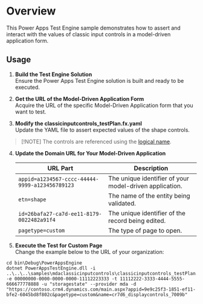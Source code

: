 
# Overview

This Power Apps Test Engine sample demonstrates how to assert and interact with the values of classic input controls in a model-driven application form.

## Usage

1. **Build the Test Engine Solution**  
   Ensure the Power Apps Test Engine solution is built and ready to be executed.

2. **Get the URL of the Model-Driven Application Form**  
   Acquire the URL of the specific Model-Driven Application form that you want to test.

3. **Modify the classicinputcontrols_testPlan.fx.yaml**  
   Update the YAML file to assert expected values of the shape controls.

  > [!NOTE] The controls are referenced using the [logical name](https://learn.microsoft.com/power-apps/developer/data-platform/entity-metadata#table-names).

4. **Update the Domain URL for Your Model-Driven Application**

   | URL Part | Description |
   |----------|-------------|
   | `appid=a1234567-cccc-44444-9999-a123456789123` | The unique identifier of your model-driven application. |
   | `etn=shape` | The name of the entity being validated. |
   | `id=26bafa27-ca7d-ee11-8179-0022482a91f4` | The unique identifier of the record being edited. |
   | `pagetype=custom` | The type of page to open. |

5. **Execute the Test for Custom Page**  
   Change the example below to the URL of your organization:

```pwsh
cd bin\Debug\PowerAppsEngine
dotnet PowerAppsTestEngine.dll -i ..\..\..\samples\mdaclassicinputcontrols\classicinputcontrols_testPlan.fx.yaml -e 00000000-0000-0000-0000-11112223333 -t 11112222-3333-4444-5555-666677778888 -u "storagestate" --provider mda -d "https://contoso.crm4.dynamics.com/main.aspx?appid=9e9c25f3-1851-ef11-bfe2-6045bd8f802c&pagetype=custom&name=cr7d6_displaycontrols_7009b"
```
